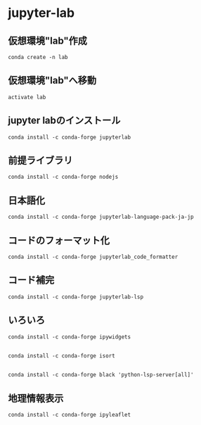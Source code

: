 # jupyter-lab
## 仮想環境"lab"作成
`conda create -n lab`
## 仮想環境"lab"へ移動
`activate lab`
## jupyter labのインストール
`conda install -c conda-forge jupyterlab`
## 前提ライブラリ
`conda install -c conda-forge nodejs`
## 日本語化
`conda install -c conda-forge jupyterlab-language-pack-ja-jp`
## コードのフォーマット化
`conda install -c conda-forge jupyterlab_code_formatter`
## コード補完
`conda install -c conda-forge jupyterlab-lsp`
## いろいろ
`conda install -c conda-forge ipywidgets`
## 
`conda install -c conda-forge isort`
## 
`conda install -c conda-forge black 'python-lsp-server[all]'`
## 地理情報表示
`conda install -c conda-forge ipyleaflet`
